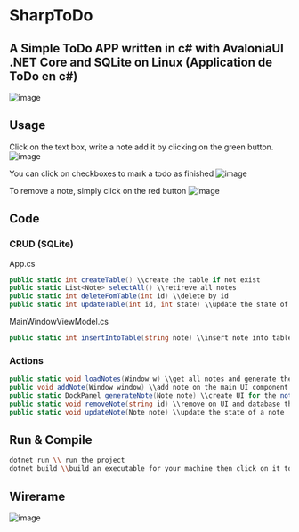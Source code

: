 # SharpToDo

## A Simple ToDo APP written in c# with AvaloniaUI .NET Core and SQLite on Linux (Application de ToDo en c#)
![image](https://user-images.githubusercontent.com/56622131/152974016-7557266a-8cf5-4a7a-b7fc-1c0f9897fcd2.png)

## Usage 
Click on the text box, write a note add it by clicking on the green button.
![image](https://user-images.githubusercontent.com/56622131/152974445-d1f76625-9878-424c-b0df-335b2fd4c252.png)

You can click on checkboxes to mark a todo as finished
![image](https://user-images.githubusercontent.com/56622131/152974512-60592528-72a8-43a2-930f-b63035d7290e.png)

To remove a note, simply click on the red button
![image](https://user-images.githubusercontent.com/56622131/152974610-dc951a25-94b7-4cf1-9dc0-27e7d3dcfbf2.png)


## Code

### CRUD (SQLite)

App.cs
```csharp
public static int createTable() \\create the table if not exist
public static List<Note> selectAll() \\retireve all notes
public static int deleteFomTable(int id) \\delete by id
public static int updateTable(int id, int state) \\update the state of an element

```
MainWindowViewModel.cs
```csharp
public static int insertIntoTable(string note) \\insert note into table
```

### Actions
```csharp
public static void loadNotes(Window w) \\get all notes and generate them with addNote
public void addNote(Window window) \\add note on the main UI component with note generate by generateNote
public static DockPanel generateNote(Note note) \\create UI for the note (deletebtn, checkbox state and text)
public static void removeNote(string id) \\remove on UI and database then refresh window
public static void updateNote(Note note) \\update the state of a note
```
## Run & Compile

```bash
dotnet run \\ run the project 
dotnet build \\build an executable for your machine then click on it to start the app
```

## Wirerame
![image](https://user-images.githubusercontent.com/56622131/152977736-2baaa715-e2a5-485e-9389-17793752b093.png)
